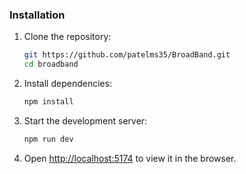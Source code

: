 
### Installation

1. Clone the repository:
    ```bash
    git https://github.com/patelms35/BroadBand.git
    cd broadband
    ```

2. Install dependencies:
    ```bash
    npm install

3. Start the development server:
    ```bash
    npm run dev


4. Open [http://localhost:5174](http://localhost:5173) to view it in the browser.

